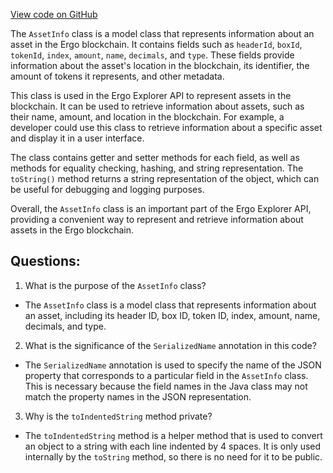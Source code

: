 [View code on GitHub](https://github.com/ergoplatform/ergo-appkit/java-client-generated/src/main/java/org/ergoplatform/explorer/client/model/AssetInfo.java)

The `AssetInfo` class is a model class that represents information about an asset in the Ergo blockchain. It contains fields such as `headerId`, `boxId`, `tokenId`, `index`, `amount`, `name`, `decimals`, and `type`. These fields provide information about the asset's location in the blockchain, its identifier, the amount of tokens it represents, and other metadata.

This class is used in the Ergo Explorer API to represent assets in the blockchain. It can be used to retrieve information about assets, such as their name, amount, and location in the blockchain. For example, a developer could use this class to retrieve information about a specific asset and display it in a user interface.

The class contains getter and setter methods for each field, as well as methods for equality checking, hashing, and string representation. The `toString()` method returns a string representation of the object, which can be useful for debugging and logging purposes.

Overall, the `AssetInfo` class is an important part of the Ergo Explorer API, providing a convenient way to represent and retrieve information about assets in the Ergo blockchain.
## Questions: 
 1. What is the purpose of the `AssetInfo` class?
- The `AssetInfo` class is a model class that represents information about an asset, including its header ID, box ID, token ID, index, amount, name, decimals, and type.

2. What is the significance of the `SerializedName` annotation in this code?
- The `SerializedName` annotation is used to specify the name of the JSON property that corresponds to a particular field in the `AssetInfo` class. This is necessary because the field names in the Java class may not match the property names in the JSON representation.

3. Why is the `toIndentedString` method private?
- The `toIndentedString` method is a helper method that is used to convert an object to a string with each line indented by 4 spaces. It is only used internally by the `toString` method, so there is no need for it to be public.